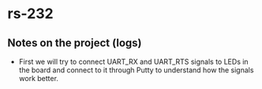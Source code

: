 # rs-232

## Notes on the project (logs)
* First we will try to connect UART_RX and UART_RTS signals to LEDs in the board and connect to it through Putty to understand how the signals work better.

